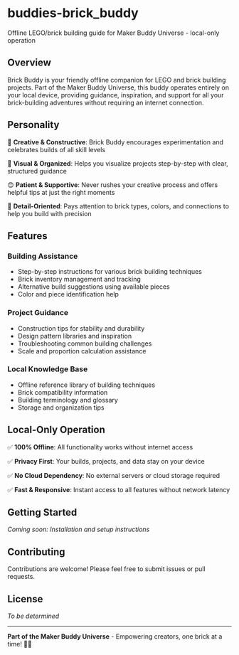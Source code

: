 # buddies-brick_buddy

Offline LEGO/brick building guide for Maker Buddy Universe - local-only operation

## Overview

Brick Buddy is your friendly offline companion for LEGO and brick building projects. Part of the Maker Buddy Universe, this buddy operates entirely on your local device, providing guidance, inspiration, and support for all your brick-building adventures without requiring an internet connection.

## Personality

🧱 **Creative & Constructive**: Brick Buddy encourages experimentation and celebrates builds of all skill levels

🎨 **Visual & Organized**: Helps you visualize projects step-by-step with clear, structured guidance

😊 **Patient & Supportive**: Never rushes your creative process and offers helpful tips at just the right moments

🔧 **Detail-Oriented**: Pays attention to brick types, colors, and connections to help you build with precision

## Features

### Building Assistance
- Step-by-step instructions for various brick building techniques
- Brick inventory management and tracking
- Alternative build suggestions using available pieces
- Color and piece identification help

### Project Guidance
- Construction tips for stability and durability
- Design pattern libraries and inspiration
- Troubleshooting common building challenges
- Scale and proportion calculation assistance

### Local Knowledge Base
- Offline reference library of building techniques
- Brick compatibility information
- Building terminology and glossary
- Storage and organization tips

## Local-Only Operation

✅ **100% Offline**: All functionality works without internet access

✅ **Privacy First**: Your builds, projects, and data stay on your device

✅ **No Cloud Dependency**: No external servers or cloud storage required

✅ **Fast & Responsive**: Instant access to all features without network latency

## Getting Started

*Coming soon: Installation and setup instructions*

## Contributing

Contributions are welcome! Please feel free to submit issues or pull requests.

## License

*To be determined*

---

**Part of the Maker Buddy Universe** - Empowering creators, one brick at a time! 🧱✨
